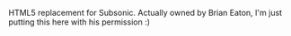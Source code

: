 HTML5 replacement for Subsonic.
Actually owned by Brian Eaton, I'm just putting this here with his permission :)
